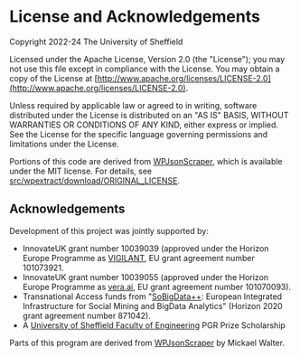 # License and Acknowledgements

Copyright 2022-24 The University of Sheffield

Licensed under the Apache License, Version 2.0 (the "License");
you may not use this file except in compliance with the License.
You may obtain a copy of the License at [http://www.apache.org/licenses/LICENSE-2.0](http://www.apache.org/licenses/LICENSE-2.0).

Unless required by applicable law or agreed to in writing, software
distributed under the License is distributed on an "AS IS" BASIS,
WITHOUT WARRANTIES OR CONDITIONS OF ANY KIND, either express or implied.
See the License for the specific language governing permissions and
limitations under the License.

Portions of this code are derived from [WPJsonScraper](https://github.com/MickaelWalter/wp-json-scraper), which is available under the MIT license. For details, see [src/wpextract/download/ORIGINAL_LICENSE](https://github.com/GateNLP/wordpress-site-extractor/blob/main/src/wpextract/dl/ORIGINAL_LICENSE).

## Acknowledgements

Development of this project was jointly supported by:

- InnovateUK grant number 10039039 (approved under the Horizon Europe Programme as [VIGILANT](https://www.vigilantproject.eu/), EU grant agreement number 101073921.
- InnovateUK grant number 10039055 (approved under the Horizon Europe Programme as [vera.ai](https://www.veraai.eu/home), EU grant agreement number 101070093).
- Transnational Access funds from "[SoBigData++](http://sobigdata.eu): European Integrated Infrastructure for Social Mining and BigData Analytics" (Horizon 2020 grant agreement number 871042).
- A [University of Sheffield Faculty of Engineering](https://sheffield.ac.uk/engineering) PGR Prize Scholarship

Parts of this program are derived from [WPJsonScraper](https://github.com/MickaelWalter/wp-json-scraper) by Mickael Walter.